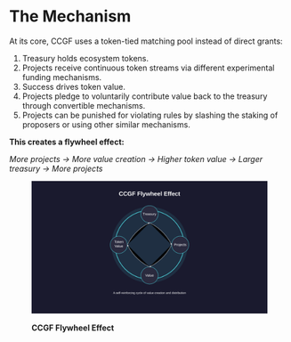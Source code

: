 # The Mechanism

At its core, CCGF uses a token-tied matching pool instead of direct grants:

1. Treasury holds ecosystem tokens.
2. Projects receive continuous token streams via different experimental funding mechanisms.
3. Success drives token value.
4. Projects pledge to voluntarily contribute value back to the treasury through convertible mechanisms.
5. Projects can be punished for violating rules by slashing the staking of proposers or using other similar mechanisms.

**This creates a flywheel effect:**

_More projects → More value creation → Higher token value → Larger treasury → More projects_

<figure><img src="../.gitbook/assets/05_flywheel_small.png" alt=""><figcaption><p><strong>CCGF Flywheel Effect</strong></p></figcaption></figure>

